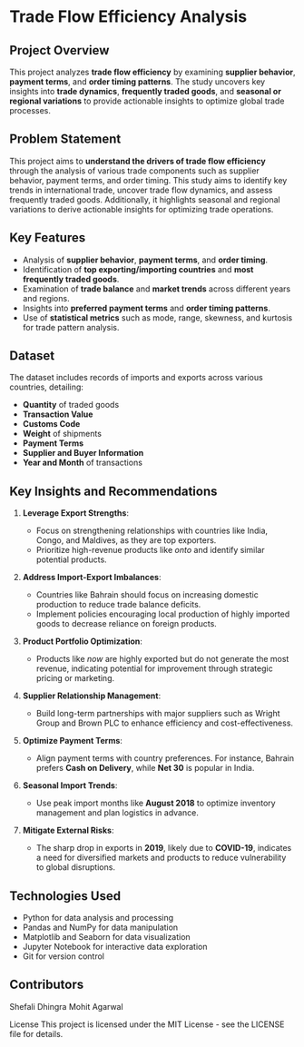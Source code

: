 # Trade Flow Efficiency Analysis

## Project Overview
This project analyzes **trade flow efficiency** by examining **supplier behavior**, **payment terms**, and **order timing patterns**. The study uncovers key insights into **trade dynamics**, **frequently traded goods**, and **seasonal or regional variations** to provide actionable insights to optimize global trade processes.

## Problem Statement
This project aims to **understand the drivers of trade flow efficiency** through the analysis of various trade components such as supplier behavior, payment terms, and order timing. This study aims to identify key trends in international trade, uncover trade flow dynamics, and assess frequently traded goods. Additionally, it highlights seasonal and regional variations to derive actionable insights for optimizing trade operations.

## Key Features
- Analysis of **supplier behavior**, **payment terms**, and **order timing**.
- Identification of **top exporting/importing countries** and **most frequently traded goods**.
- Examination of **trade balance** and **market trends** across different years and regions.
- Insights into **preferred payment terms** and **order timing patterns**.
- Use of **statistical metrics** such as mode, range, skewness, and kurtosis for trade pattern analysis.

## Dataset
The dataset includes records of imports and exports across various countries, detailing:
- **Quantity** of traded goods
- **Transaction Value** 
- **Customs Code**
- **Weight** of shipments
- **Payment Terms**
- **Supplier and Buyer Information**
- **Year and Month** of transactions

## Key Insights and Recommendations
1. **Leverage Export Strengths**:
   - Focus on strengthening relationships with countries like India, Congo, and Maldives, as they are top exporters.
   - Prioritize high-revenue products like *onto* and identify similar potential products.

2. **Address Import-Export Imbalances**:
   - Countries like Bahrain should focus on increasing domestic production to reduce trade balance deficits.
   - Implement policies encouraging local production of highly imported goods to decrease reliance on foreign products.

3. **Product Portfolio Optimization**:
   - Products like *now* are highly exported but do not generate the most revenue, indicating potential for improvement through strategic pricing or marketing.

4. **Supplier Relationship Management**:
   - Build long-term partnerships with major suppliers such as Wright Group and Brown PLC to enhance efficiency and cost-effectiveness.

5. **Optimize Payment Terms**:
   - Align payment terms with country preferences. For instance, Bahrain prefers **Cash on Delivery**, while **Net 30** is popular in India.

6. **Seasonal Import Trends**:
   - Use peak import months like **August 2018** to optimize inventory management and plan logistics in advance.

7. **Mitigate External Risks**:
   - The sharp drop in exports in **2019**, likely due to **COVID-19**, indicates a need for diversified markets and products to reduce vulnerability to global disruptions.

## Technologies Used
- Python for data analysis and processing
- Pandas and NumPy for data manipulation
- Matplotlib and Seaborn for data visualization
- Jupyter Notebook for interactive data exploration
- Git for version control

## Contributors
Shefali Dhingra
Mohit Agarwal

License
This project is licensed under the MIT License - see the LICENSE file for details.
